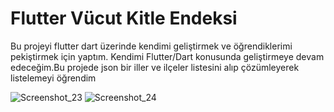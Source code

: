 # Flutter Vücut Kitle Endeksi

Bu projeyi flutter dart üzerinde kendimi geliştirmek ve öğrendiklerimi pekiştirmek için yaptım. Kendimi Flutter/Dart konusunda geliştirmeye devam edeceğim.Bu projede json bir iller ve ilçeler listesini alıp çözümleyerek listelemeyi öğrendim

![Screenshot_23](https://github.com/TurKLoJeN/flutter_iller_ve_ilceler/assets/32311900/c82f7ee9-6b50-4540-8b79-e99009647175)
![Screenshot_24](https://github.com/TurKLoJeN/flutter_iller_ve_ilceler/assets/32311900/67a1628b-3575-4c21-853a-703252313579)
